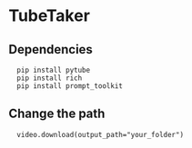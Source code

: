 # TubeTaker

## Dependencies
```
  pip install pytube
  pip install rich 
  pip install prompt_toolkit
```
## Change the path
```
  video.download(output_path="your_folder")

```

